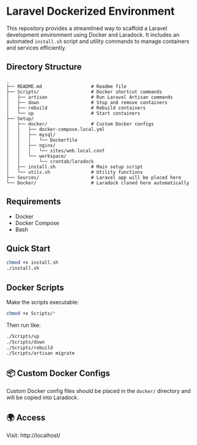 
# Laravel Dockerized Environment

This repository provides a streamlined way to scaffold a Laravel development environment using Docker and Laradock. It includes an automated `install.sh` script and utility commands to manage containers and services efficiently.

## Directory Structure

```
.
├── README.md                  # Readme file
├── Scripts/                   # Docker shortcut commands
│   ├── artisan                # Run Laravel Artisan commands
│   ├── down                   # Stop and remove containers
│   ├── rebuild                # Rebuild containers
│   └── up                     # Start containers
├── Setup/
│   ├── docker/                # Custom Docker configs
│   │   ├── docker-compose.local.yml
│   │   ├── mysql/
│   │   │   └── Dockerfile
│   │   ├── nginx/
│   │   │   └── sites/web.local.conf
│   │   └── workspace/
│   │       └── crontab/laradock
│   ├── install.sh             # Main setup script
│   └── utils.sh               # Utility functions
├── Sources/                   # Laravel app will be placed here
└── Docker/                    # Laradock cloned here automatically

```

## Requirements

- Docker
- Docker Compose
- Bash

## Quick Start

```bash
chmod +x install.sh
./install.sh
```

## Docker Scripts

Make the scripts executable:

```bash
chmod +x Scripts/*
```

Then run like:

```bash
./Scripts/up
./Scripts/down
./Scripts/rebuild
./Scripts/artisan migrate
```

## 📦 Custom Docker Configs

Custom Docker config files should be placed in the `docker/` directory and will be copied into Laradock.

## 🌍 Access

Visit: http://localhost/

